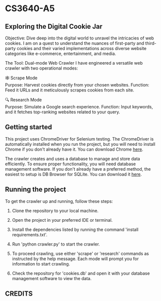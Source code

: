 # CS3640-A5
## Exploring the Digital Cookie Jar

Objective: Dive deep into the digital world to unravel the intricacies of web cookies. I am on a quest to understand the nuances of first-party and third-party cookies and their varied implementations across diverse website categories like e-commerce, entertainment, and media.

The Tool: Dual-mode Web Crawler
I have engineered a versatile web crawler with two operational modes:

🕸️ Scrape Mode <br>
Purpose: Harvest cookies directly from your chosen websites.
Function: Feed it URLs and it meticulously scrapes cookies from each site.

🔍 Research Mode <br>
Purpose: Simulate a Google search experience.
Function: Input keywords, and it fetches top-ranking websites related to your query.


## Getting started

This project uses ChromeDriver for Selenium testing. The ChromeDriver is automatically installed when you run the project, but you will need to install Chrome if you don't already have it. You can download Chrome [here](https://www.google.com/chrome/).

The crawler creates and uses a database to manage and store data efficiently. To ensure proper functionality, you will need database management software. If you don't already have a preferred method, the easiest to setup is DB Browser for SQLite. You can download it [here](https://sqlitebrowser.org/).


## Running the project

To get the crawler up and running, follow these steps:

1. Clone the repository to your local machine.

2. Open the project in your preferred IDE or terminal.

3. Install the dependencies listed by running the command 'install requirements.txt'.

4. Run 'python crawler.py' to start the crawler.

5. To proceed crawling, use either 'scrape' or 'research' commands as instructed by the help message. Each mode will prompt you for information to start crawling.

6. Check the repository for 'cookies.db' and open it with your database management software to view the data.


## CREDITS

